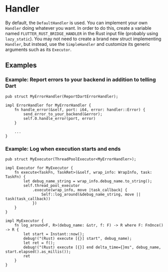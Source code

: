 # Handler

By default, the `DefaultHandler` is used. You can implement your own `Handler` doing whatever you want. In order to do this, create a variable named `FLUTTER_RUST_BRIDGE_HANDLER` in the Rust input file (probably using `lazy_static`). You may not need to create a brand new struct implementing `Handler`, but instead, use the `SimpleHandler` and customize its generic arguments such as its `Executor`.

## Examples

### Example: Report errors to your backend in addition to telling Dart

```rust,noplayground
pub struct MyErrorHandler(ReportDartErrorHandler);

impl ErrorHandler for MyErrorHandler {
    fn handle_error(&self, port: i64, error: handler::Error) {
        send_error_to_your_backend(&error);
        self.0.handle_error(port, error)
    }

    ...
}
```

### Example: Log when execution starts and ends

```rust,noplayground
pub struct MyExecutor(ThreadPoolExecutor<MyErrorHandler>);

impl Executor for MyExecutor {
    fn execute<TaskFn, TaskRet>(&self, wrap_info: WrapInfo, task: TaskFn) {
        let debug_name_string = wrap_info.debug_name.to_string();
        self.thread_pool_executor
            .execute(wrap_info, move |task_callback| {
                Self::log_around(&debug_name_string, move || task(task_callback))
            })
    }
}

impl MyExecutor {
    fn log_around<F, R>(debug_name: &str, f: F) -> R where F: FnOnce() -> R {
        let start = Instant::now();
        debug!("(Rust) execute [{}] start", debug_name);
        let ret = f();
        debug!("(Rust) execute [{}] end delta_time={}ms", debug_name, start.elapsed().as_millis());
        ret
    }
}
```
